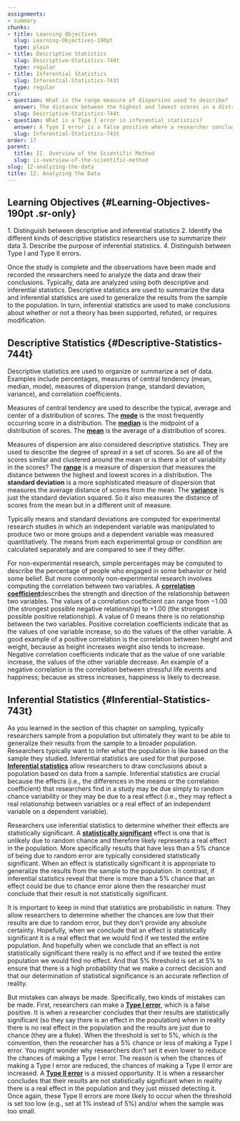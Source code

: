```yaml
---
assignments:
- summary
chunks:
- title: Learning Objectives
  slug: Learning-Objectives-190pt
  type: plain
- title: Descriptive Statistics
  slug: Descriptive-Statistics-744t
  type: regular
- title: Inferential Statistics
  slug: Inferential-Statistics-743t
  type: regular
cri:
- question: What is the range measure of dispersion used to describe?
  answer: The distance between the highest and lowest scores in a distribution.
  slug: Descriptive-Statistics-744t
- question: What is a Type I error in inferential statistics?
  answer: A Type I error is a false positive where a researcher concludes there is an effect in the population when in reality there is no real effect, and the results are just due to chance.
  slug: Inferential-Statistics-743t
order: 17
parent:
  title: II. Overview of the Scientific Method
  slug: ii-overview-of-the-scientific-method
slug: 12-analyzing-the-data
title: 12. Analyzing the Data
---
```


## Learning Objectives {#Learning-Objectives-190pt .sr-only} 

1\. Distinguish between descriptive and inferential statistics 2. Identify the different kinds of descriptive statistics researchers use to summarize their data 3. Describe the purpose of inferential statistics. 4. Distinguish between Type I and Type II errors.

Once the study is complete and the observations have been made and recorded the researchers need to analyze the data and draw their conclusions. Typically, data are analyzed using both descriptive and inferential statistics. Descriptive statistics are used to summarize the data and inferential statistics are used to generalize the results from the sample to the population. In turn, inferential statistics are used to make conclusions about whether or not a theory has been supported, refuted, or requires modification.

## Descriptive Statistics {#Descriptive-Statistics-744t} 

Descriptive statistics are used to organize or summarize a set of data. Examples include percentages, measures of central tendency (mean, median, mode), measures of dispersion (range, standard deviation, variance), and correlation coefficients.

Measures of central tendency are used to describe the typical, average and center of a distribution of scores. The [**mode**](https://kpu.pressbooks.pub/psychmethods4e/chapter/analyzing-the-data/#term_42_909) is the most frequently occurring score in a distribution. The [**median**](https://kpu.pressbooks.pub/psychmethods4e/chapter/analyzing-the-data/#term_42_910) is the midpoint of a distribution of scores. The [**mean**](https://kpu.pressbooks.pub/psychmethods4e/chapter/analyzing-the-data/#term_42_911) is the average of a distribution of scores.

Measures of dispersion are also considered descriptive statistics. They are used to describe the degree of spread in a set of scores. So are all of the scores similar and clustered around the mean or is there a lot of variability in the scores? The  [**range**](https://kpu.pressbooks.pub/psychmethods4e/chapter/analyzing-the-data/#term_42_912) is a measure of dispersion that measures the distance between the highest and lowest scores in a distribution. The **standard deviation** is a more sophisticated measure of dispersion that measures the average distance of scores from the mean. The [**variance**](https://kpu.pressbooks.pub/psychmethods4e/chapter/analyzing-the-data/#term_42_914) is just the standard deviation squared. So it also measures the distance of scores from the mean but in a different unit of measure.

Typically means and standard deviations are computed for experimental research studies in which an independent variable was manipulated to produce two or more groups and a dependent variable was measured quantitatively. The means from each experimental group or condition are calculated separately and are compared to see if they differ.

For non-experimental research, simple percentages may be computed to describe the percentage of people who engaged in some behavior or held some belief. But more commonly non-experimental research involves computing the correlation between two variables. A [**correlation coefficient**](https://kpu.pressbooks.pub/psychmethods4e/chapter/analyzing-the-data/#term_42_915)describes the strength and direction of the relationship between two variables. The values of a correlation coefficient can range from −1.00 (the strongest possible negative relationship) to +1.00 (the strongest possible positive relationship). A value of 0 means there is no relationship between the two variables. Positive correlation coefficients indicate that as the values of one variable increase, so do the values of the other variable. A good example of a positive correlation is the correlation between height and weight, because as height increases weight also tends to increase. Negative correlation coefficients indicate that as the value of one variable increase, the values of the other variable decrease. An example of a negative correlation is the correlation between stressful life events and happiness; because as stress increases, happiness is likely to decrease.

## Inferential Statistics {#Inferential-Statistics-743t} 

As you learned in the section of this chapter on sampling, typically researchers sample from a population but ultimately they want to be able to generalize their results from the sample to a broader population. Researchers typically want to infer what the population is like based on the sample they studied. Inferential statistics are used for that purpose. [**Inferential statistics**](https://kpu.pressbooks.pub/psychmethods4e/chapter/analyzing-the-data/#term_42_916) allow researchers to draw conclusions about a population based on data from a sample. Inferential statistics are crucial because the effects (i.e., the differences in the means or the correlation coefficient) that researchers find in a study may be due simply to random chance variability or they may be due to a real effect (i.e., they may reflect a real relationship between variables or a real effect of an independent variable on a dependent variable).

Researchers use inferential statistics to determine whether their effects are statistically significant. A [**statistically significant**](https://kpu.pressbooks.pub/psychmethods4e/chapter/analyzing-the-data/#term_42_917) effect is one that is unlikely due to random chance and therefore likely represents a real effect in the population. More specifically results that have less than a 5% chance of being due to random error are typically considered statistically significant. When an effect is statistically significant it is appropriate to generalize the results from the sample to the population. In contrast, if inferential statistics reveal that there is more than a 5% chance that an effect could be due to chance error alone then the researcher must conclude that their result is not statistically significant.

It is important to keep in mind that statistics are probabilistic in nature. They allow researchers to determine whether the chances are low that their results are due to random error, but they don’t provide any absolute certainty. Hopefully, when we conclude that an effect is statistically significant it is a real effect that we would find if we tested the entire population. And hopefully when we conclude that an effect is not statistically significant there really is no effect and if we tested the entire population we would find no effect. And that 5% threshold is set at 5% to ensure that there is a high probability that we make a correct decision and that our determination of statistical significance is an accurate reflection of reality.

But mistakes can always be made. Specifically, two kinds of mistakes can be made. First, researchers can make a [**Type I error**](https://kpu.pressbooks.pub/psychmethods4e/chapter/analyzing-the-data/#term_42_918), which is a false positive. It is when a researcher concludes that their results are statistically significant (so they say there is an effect in the population) when in reality there is no real effect in the population and the results are just due to chance (they are a fluke). When the threshold is set to 5%, which is the convention, then the researcher has a 5% chance or less of making a Type I error. You might wonder why researchers don’t set it even lower to reduce the chances of making a Type I error. The reason is when the chances of making a Type I error are reduced, the chances of making a Type II error are increased. A [**Type II error**](https://kpu.pressbooks.pub/psychmethods4e/chapter/analyzing-the-data/#term_42_919) is a missed opportunity. It is when a researcher concludes that their results are not statistically significant when in reality there is a real effect in the population and they just missed detecting it. Once again, these Type II errors are more likely to occur when the threshold is set too low (e.g., set at 1% instead of 5%) and/or when the sample was too small.

